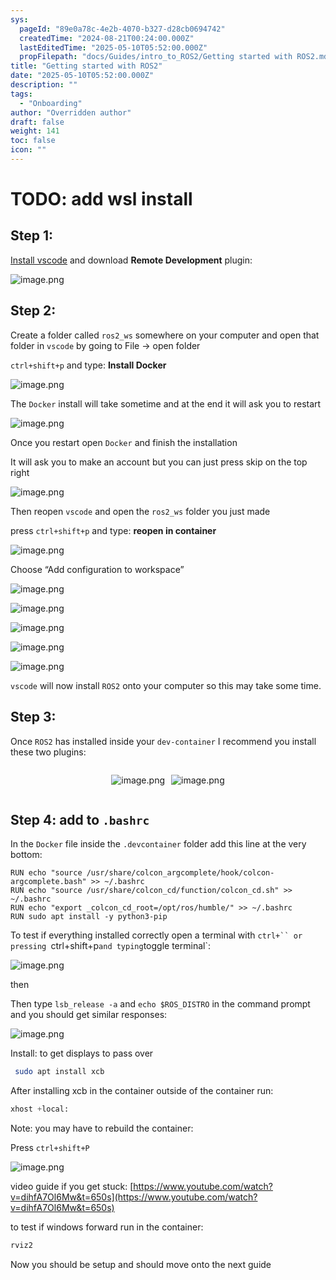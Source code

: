 ```yaml
---
sys:
  pageId: "89e0a78c-4e2b-4070-b327-d28cb0694742"
  createdTime: "2024-08-21T00:24:00.000Z"
  lastEditedTime: "2025-05-10T05:52:00.000Z"
  propFilepath: "docs/Guides/intro_to_ROS2/Getting started with ROS2.md"
title: "Getting started with ROS2"
date: "2025-05-10T05:52:00.000Z"
description: ""
tags:
  - "Onboarding"
author: "Overridden author"
draft: false
weight: 141
toc: false
icon: ""
---
```


# TODO: add wsl install

## Step 1:

[Install vscode](https://code.visualstudio.com/download) and download **Remote Development** plugin:

![image.png](https://prod-files-secure.s3.us-west-2.amazonaws.com/d518164a-d88e-44d1-a4ee-3adb3bd8bce0/efb52993-1881-4a40-b95e-6f020334f022/image.png?X-Amz-Algorithm=AWS4-HMAC-SHA256&X-Amz-Content-Sha256=UNSIGNED-PAYLOAD&X-Amz-Credential=ASIAZI2LB4667CXKNN3N%2F20250707%2Fus-west-2%2Fs3%2Faws4_request&X-Amz-Date=20250707T110817Z&X-Amz-Expires=3600&X-Amz-Security-Token=IQoJb3JpZ2luX2VjEGoaCXVzLXdlc3QtMiJIMEYCIQC4WPTmw4qUaagY5QMnHZbilauOeTIk18TqVa37AeNKlAIhAOUYA5%2Flt0Qivb92e8l2b0%2FNxuUjt%2FDL205NMgsjN2LfKv8DCHMQABoMNjM3NDIzMTgzODA1IgxY3kShvMCLYT%2F%2F%2FnMq3AO1X1ActtDoFlk8gE3qfUFYjJEccNwQ72rjRRTv0q69ovy8gO%2B5go1iTJFO%2BVbcH5sN3w5KAZ%2FHrRt1nA4PibEhEY%2B2zCLw3GmDntswIXL9iuzRnEdZhS%2BlNzVk5cUdZ2nxNwmvy93rRkkoAdU2zBFrzzRaBIOY2D1R6vPPThh0TRJo4%2BPq5mHTMgA9zkwp6A%2FnPj1gHN%2Fz8viQtawgJi2vpdET3tmn%2Bvqzceq4QcrYZeHLojW7PRFpLIldkuI8MH4sb5FsZD0G%2BoVhC0qvWI6yFt0fGuhCia5ECdnNzgdYj7xLlucufPVzUyIsmq74Yw6hXkTgXEzG8TxCegmJymqoIcDrXz2L91ybiiWeudfW73KewQkbgpdhnK22yfU5xipz0TtiBxuAFGnIfaU%2Bk1IAhLZ8n%2B3c1a51tgK3Qx5rg6CIlIjqxXicWA%2BqJbsg%2FndzQauinQu5XLrd8DDh%2FJulUKVj6wxhktXsCy2UzT%2FlG3ra2TIw02tm0vJwa%2FIdhGqqdM1QY%2B1kBdXpQ5C2gY4cFd6QYEf%2BW6qd%2BcLzW0YEgnXhpyuMrDoH25cLqXph99O0SScQukHNRrneWLePkZjZd63nZVRKdf92t6dZw59zqEPrtH%2B9GUR6vr9e1TDiuK7DBjqkAXPI62rVx2vrgTrjzhXdo3H9P7xwTNqV6Z9%2FwtqAHLmtY4SpYjEG1iW8zzRysV%2Fog3oYBMQfYmdaZV6U%2FN68KXCbHlF1UKd1IKaJ2ZSR5XnXZ3POer0rITH2ETs2%2F7smiuznfkxWpPHm6fYrffuOfj%2BhmeVsS5PEdrsJ5ZcolHQ9zyFppjzLQpSSPlw9ThQJOfEgLJ3j23%2FKCY6d6s0B0dyXum6u&X-Amz-Signature=0ceb94b5fcbafb6ebc96a05f5f42c45ff64b94744654974a60a8404f639330c2&X-Amz-SignedHeaders=host&x-amz-checksum-mode=ENABLED&x-id=GetObject)

## Step 2:

Create a folder called `ros2_ws` somewhere on your computer and open that folder in `vscode` by going to File → open folder 

`ctrl+shift+p` and type: **Install Docker**

![image.png](https://prod-files-secure.s3.us-west-2.amazonaws.com/d518164a-d88e-44d1-a4ee-3adb3bd8bce0/2269dc0e-1cd5-47ff-bceb-c04ad9b2eab0/image.png?X-Amz-Algorithm=AWS4-HMAC-SHA256&X-Amz-Content-Sha256=UNSIGNED-PAYLOAD&X-Amz-Credential=ASIAZI2LB4667CXKNN3N%2F20250707%2Fus-west-2%2Fs3%2Faws4_request&X-Amz-Date=20250707T110817Z&X-Amz-Expires=3600&X-Amz-Security-Token=IQoJb3JpZ2luX2VjEGoaCXVzLXdlc3QtMiJIMEYCIQC4WPTmw4qUaagY5QMnHZbilauOeTIk18TqVa37AeNKlAIhAOUYA5%2Flt0Qivb92e8l2b0%2FNxuUjt%2FDL205NMgsjN2LfKv8DCHMQABoMNjM3NDIzMTgzODA1IgxY3kShvMCLYT%2F%2F%2FnMq3AO1X1ActtDoFlk8gE3qfUFYjJEccNwQ72rjRRTv0q69ovy8gO%2B5go1iTJFO%2BVbcH5sN3w5KAZ%2FHrRt1nA4PibEhEY%2B2zCLw3GmDntswIXL9iuzRnEdZhS%2BlNzVk5cUdZ2nxNwmvy93rRkkoAdU2zBFrzzRaBIOY2D1R6vPPThh0TRJo4%2BPq5mHTMgA9zkwp6A%2FnPj1gHN%2Fz8viQtawgJi2vpdET3tmn%2Bvqzceq4QcrYZeHLojW7PRFpLIldkuI8MH4sb5FsZD0G%2BoVhC0qvWI6yFt0fGuhCia5ECdnNzgdYj7xLlucufPVzUyIsmq74Yw6hXkTgXEzG8TxCegmJymqoIcDrXz2L91ybiiWeudfW73KewQkbgpdhnK22yfU5xipz0TtiBxuAFGnIfaU%2Bk1IAhLZ8n%2B3c1a51tgK3Qx5rg6CIlIjqxXicWA%2BqJbsg%2FndzQauinQu5XLrd8DDh%2FJulUKVj6wxhktXsCy2UzT%2FlG3ra2TIw02tm0vJwa%2FIdhGqqdM1QY%2B1kBdXpQ5C2gY4cFd6QYEf%2BW6qd%2BcLzW0YEgnXhpyuMrDoH25cLqXph99O0SScQukHNRrneWLePkZjZd63nZVRKdf92t6dZw59zqEPrtH%2B9GUR6vr9e1TDiuK7DBjqkAXPI62rVx2vrgTrjzhXdo3H9P7xwTNqV6Z9%2FwtqAHLmtY4SpYjEG1iW8zzRysV%2Fog3oYBMQfYmdaZV6U%2FN68KXCbHlF1UKd1IKaJ2ZSR5XnXZ3POer0rITH2ETs2%2F7smiuznfkxWpPHm6fYrffuOfj%2BhmeVsS5PEdrsJ5ZcolHQ9zyFppjzLQpSSPlw9ThQJOfEgLJ3j23%2FKCY6d6s0B0dyXum6u&X-Amz-Signature=c558d76e610f43d0b11679bdf1cf5556db7dd9a25b2121a0e2a40b3b1010ffa8&X-Amz-SignedHeaders=host&x-amz-checksum-mode=ENABLED&x-id=GetObject)

The `Docker` install will take sometime and at the end it will ask you to restart

![image.png](https://prod-files-secure.s3.us-west-2.amazonaws.com/d518164a-d88e-44d1-a4ee-3adb3bd8bce0/ed233f78-be33-4b1f-b89c-9c346c0e961e/image.png?X-Amz-Algorithm=AWS4-HMAC-SHA256&X-Amz-Content-Sha256=UNSIGNED-PAYLOAD&X-Amz-Credential=ASIAZI2LB4667CXKNN3N%2F20250707%2Fus-west-2%2Fs3%2Faws4_request&X-Amz-Date=20250707T110817Z&X-Amz-Expires=3600&X-Amz-Security-Token=IQoJb3JpZ2luX2VjEGoaCXVzLXdlc3QtMiJIMEYCIQC4WPTmw4qUaagY5QMnHZbilauOeTIk18TqVa37AeNKlAIhAOUYA5%2Flt0Qivb92e8l2b0%2FNxuUjt%2FDL205NMgsjN2LfKv8DCHMQABoMNjM3NDIzMTgzODA1IgxY3kShvMCLYT%2F%2F%2FnMq3AO1X1ActtDoFlk8gE3qfUFYjJEccNwQ72rjRRTv0q69ovy8gO%2B5go1iTJFO%2BVbcH5sN3w5KAZ%2FHrRt1nA4PibEhEY%2B2zCLw3GmDntswIXL9iuzRnEdZhS%2BlNzVk5cUdZ2nxNwmvy93rRkkoAdU2zBFrzzRaBIOY2D1R6vPPThh0TRJo4%2BPq5mHTMgA9zkwp6A%2FnPj1gHN%2Fz8viQtawgJi2vpdET3tmn%2Bvqzceq4QcrYZeHLojW7PRFpLIldkuI8MH4sb5FsZD0G%2BoVhC0qvWI6yFt0fGuhCia5ECdnNzgdYj7xLlucufPVzUyIsmq74Yw6hXkTgXEzG8TxCegmJymqoIcDrXz2L91ybiiWeudfW73KewQkbgpdhnK22yfU5xipz0TtiBxuAFGnIfaU%2Bk1IAhLZ8n%2B3c1a51tgK3Qx5rg6CIlIjqxXicWA%2BqJbsg%2FndzQauinQu5XLrd8DDh%2FJulUKVj6wxhktXsCy2UzT%2FlG3ra2TIw02tm0vJwa%2FIdhGqqdM1QY%2B1kBdXpQ5C2gY4cFd6QYEf%2BW6qd%2BcLzW0YEgnXhpyuMrDoH25cLqXph99O0SScQukHNRrneWLePkZjZd63nZVRKdf92t6dZw59zqEPrtH%2B9GUR6vr9e1TDiuK7DBjqkAXPI62rVx2vrgTrjzhXdo3H9P7xwTNqV6Z9%2FwtqAHLmtY4SpYjEG1iW8zzRysV%2Fog3oYBMQfYmdaZV6U%2FN68KXCbHlF1UKd1IKaJ2ZSR5XnXZ3POer0rITH2ETs2%2F7smiuznfkxWpPHm6fYrffuOfj%2BhmeVsS5PEdrsJ5ZcolHQ9zyFppjzLQpSSPlw9ThQJOfEgLJ3j23%2FKCY6d6s0B0dyXum6u&X-Amz-Signature=b2baea49e53311024e2561a581a086ef139586ce13795c3bb3259afef10b6a66&X-Amz-SignedHeaders=host&x-amz-checksum-mode=ENABLED&x-id=GetObject)

Once you restart open `Docker` and finish the installation

It will ask you to make an account but you can just press skip on the top right

![image.png](https://prod-files-secure.s3.us-west-2.amazonaws.com/d518164a-d88e-44d1-a4ee-3adb3bd8bce0/21010ad9-1659-4fd9-9f59-9932a09b2a3d/image.png?X-Amz-Algorithm=AWS4-HMAC-SHA256&X-Amz-Content-Sha256=UNSIGNED-PAYLOAD&X-Amz-Credential=ASIAZI2LB4667CXKNN3N%2F20250707%2Fus-west-2%2Fs3%2Faws4_request&X-Amz-Date=20250707T110817Z&X-Amz-Expires=3600&X-Amz-Security-Token=IQoJb3JpZ2luX2VjEGoaCXVzLXdlc3QtMiJIMEYCIQC4WPTmw4qUaagY5QMnHZbilauOeTIk18TqVa37AeNKlAIhAOUYA5%2Flt0Qivb92e8l2b0%2FNxuUjt%2FDL205NMgsjN2LfKv8DCHMQABoMNjM3NDIzMTgzODA1IgxY3kShvMCLYT%2F%2F%2FnMq3AO1X1ActtDoFlk8gE3qfUFYjJEccNwQ72rjRRTv0q69ovy8gO%2B5go1iTJFO%2BVbcH5sN3w5KAZ%2FHrRt1nA4PibEhEY%2B2zCLw3GmDntswIXL9iuzRnEdZhS%2BlNzVk5cUdZ2nxNwmvy93rRkkoAdU2zBFrzzRaBIOY2D1R6vPPThh0TRJo4%2BPq5mHTMgA9zkwp6A%2FnPj1gHN%2Fz8viQtawgJi2vpdET3tmn%2Bvqzceq4QcrYZeHLojW7PRFpLIldkuI8MH4sb5FsZD0G%2BoVhC0qvWI6yFt0fGuhCia5ECdnNzgdYj7xLlucufPVzUyIsmq74Yw6hXkTgXEzG8TxCegmJymqoIcDrXz2L91ybiiWeudfW73KewQkbgpdhnK22yfU5xipz0TtiBxuAFGnIfaU%2Bk1IAhLZ8n%2B3c1a51tgK3Qx5rg6CIlIjqxXicWA%2BqJbsg%2FndzQauinQu5XLrd8DDh%2FJulUKVj6wxhktXsCy2UzT%2FlG3ra2TIw02tm0vJwa%2FIdhGqqdM1QY%2B1kBdXpQ5C2gY4cFd6QYEf%2BW6qd%2BcLzW0YEgnXhpyuMrDoH25cLqXph99O0SScQukHNRrneWLePkZjZd63nZVRKdf92t6dZw59zqEPrtH%2B9GUR6vr9e1TDiuK7DBjqkAXPI62rVx2vrgTrjzhXdo3H9P7xwTNqV6Z9%2FwtqAHLmtY4SpYjEG1iW8zzRysV%2Fog3oYBMQfYmdaZV6U%2FN68KXCbHlF1UKd1IKaJ2ZSR5XnXZ3POer0rITH2ETs2%2F7smiuznfkxWpPHm6fYrffuOfj%2BhmeVsS5PEdrsJ5ZcolHQ9zyFppjzLQpSSPlw9ThQJOfEgLJ3j23%2FKCY6d6s0B0dyXum6u&X-Amz-Signature=537dbc23339c3bcfc13385b60405985f68cab8e1bc5c5f2de13741f891f1d6b9&X-Amz-SignedHeaders=host&x-amz-checksum-mode=ENABLED&x-id=GetObject)

Then reopen `vscode` and open the `ros2_ws` folder you just made

press `ctrl+shift+p` and type: **reopen in container**

![image.png](https://prod-files-secure.s3.us-west-2.amazonaws.com/d518164a-d88e-44d1-a4ee-3adb3bd8bce0/4e93b8c2-41ad-488c-8095-c74205196118/image.png?X-Amz-Algorithm=AWS4-HMAC-SHA256&X-Amz-Content-Sha256=UNSIGNED-PAYLOAD&X-Amz-Credential=ASIAZI2LB4667CXKNN3N%2F20250707%2Fus-west-2%2Fs3%2Faws4_request&X-Amz-Date=20250707T110817Z&X-Amz-Expires=3600&X-Amz-Security-Token=IQoJb3JpZ2luX2VjEGoaCXVzLXdlc3QtMiJIMEYCIQC4WPTmw4qUaagY5QMnHZbilauOeTIk18TqVa37AeNKlAIhAOUYA5%2Flt0Qivb92e8l2b0%2FNxuUjt%2FDL205NMgsjN2LfKv8DCHMQABoMNjM3NDIzMTgzODA1IgxY3kShvMCLYT%2F%2F%2FnMq3AO1X1ActtDoFlk8gE3qfUFYjJEccNwQ72rjRRTv0q69ovy8gO%2B5go1iTJFO%2BVbcH5sN3w5KAZ%2FHrRt1nA4PibEhEY%2B2zCLw3GmDntswIXL9iuzRnEdZhS%2BlNzVk5cUdZ2nxNwmvy93rRkkoAdU2zBFrzzRaBIOY2D1R6vPPThh0TRJo4%2BPq5mHTMgA9zkwp6A%2FnPj1gHN%2Fz8viQtawgJi2vpdET3tmn%2Bvqzceq4QcrYZeHLojW7PRFpLIldkuI8MH4sb5FsZD0G%2BoVhC0qvWI6yFt0fGuhCia5ECdnNzgdYj7xLlucufPVzUyIsmq74Yw6hXkTgXEzG8TxCegmJymqoIcDrXz2L91ybiiWeudfW73KewQkbgpdhnK22yfU5xipz0TtiBxuAFGnIfaU%2Bk1IAhLZ8n%2B3c1a51tgK3Qx5rg6CIlIjqxXicWA%2BqJbsg%2FndzQauinQu5XLrd8DDh%2FJulUKVj6wxhktXsCy2UzT%2FlG3ra2TIw02tm0vJwa%2FIdhGqqdM1QY%2B1kBdXpQ5C2gY4cFd6QYEf%2BW6qd%2BcLzW0YEgnXhpyuMrDoH25cLqXph99O0SScQukHNRrneWLePkZjZd63nZVRKdf92t6dZw59zqEPrtH%2B9GUR6vr9e1TDiuK7DBjqkAXPI62rVx2vrgTrjzhXdo3H9P7xwTNqV6Z9%2FwtqAHLmtY4SpYjEG1iW8zzRysV%2Fog3oYBMQfYmdaZV6U%2FN68KXCbHlF1UKd1IKaJ2ZSR5XnXZ3POer0rITH2ETs2%2F7smiuznfkxWpPHm6fYrffuOfj%2BhmeVsS5PEdrsJ5ZcolHQ9zyFppjzLQpSSPlw9ThQJOfEgLJ3j23%2FKCY6d6s0B0dyXum6u&X-Amz-Signature=07af2022bfae0eff9f56197e3e2c03be17142cfb2ab3d2866b60e83e24df12df&X-Amz-SignedHeaders=host&x-amz-checksum-mode=ENABLED&x-id=GetObject)

Choose “Add configuration to workspace”

![image.png](https://prod-files-secure.s3.us-west-2.amazonaws.com/d518164a-d88e-44d1-a4ee-3adb3bd8bce0/9560b282-5060-4989-ba37-97e7b2c22476/image.png?X-Amz-Algorithm=AWS4-HMAC-SHA256&X-Amz-Content-Sha256=UNSIGNED-PAYLOAD&X-Amz-Credential=ASIAZI2LB4667CXKNN3N%2F20250707%2Fus-west-2%2Fs3%2Faws4_request&X-Amz-Date=20250707T110817Z&X-Amz-Expires=3600&X-Amz-Security-Token=IQoJb3JpZ2luX2VjEGoaCXVzLXdlc3QtMiJIMEYCIQC4WPTmw4qUaagY5QMnHZbilauOeTIk18TqVa37AeNKlAIhAOUYA5%2Flt0Qivb92e8l2b0%2FNxuUjt%2FDL205NMgsjN2LfKv8DCHMQABoMNjM3NDIzMTgzODA1IgxY3kShvMCLYT%2F%2F%2FnMq3AO1X1ActtDoFlk8gE3qfUFYjJEccNwQ72rjRRTv0q69ovy8gO%2B5go1iTJFO%2BVbcH5sN3w5KAZ%2FHrRt1nA4PibEhEY%2B2zCLw3GmDntswIXL9iuzRnEdZhS%2BlNzVk5cUdZ2nxNwmvy93rRkkoAdU2zBFrzzRaBIOY2D1R6vPPThh0TRJo4%2BPq5mHTMgA9zkwp6A%2FnPj1gHN%2Fz8viQtawgJi2vpdET3tmn%2Bvqzceq4QcrYZeHLojW7PRFpLIldkuI8MH4sb5FsZD0G%2BoVhC0qvWI6yFt0fGuhCia5ECdnNzgdYj7xLlucufPVzUyIsmq74Yw6hXkTgXEzG8TxCegmJymqoIcDrXz2L91ybiiWeudfW73KewQkbgpdhnK22yfU5xipz0TtiBxuAFGnIfaU%2Bk1IAhLZ8n%2B3c1a51tgK3Qx5rg6CIlIjqxXicWA%2BqJbsg%2FndzQauinQu5XLrd8DDh%2FJulUKVj6wxhktXsCy2UzT%2FlG3ra2TIw02tm0vJwa%2FIdhGqqdM1QY%2B1kBdXpQ5C2gY4cFd6QYEf%2BW6qd%2BcLzW0YEgnXhpyuMrDoH25cLqXph99O0SScQukHNRrneWLePkZjZd63nZVRKdf92t6dZw59zqEPrtH%2B9GUR6vr9e1TDiuK7DBjqkAXPI62rVx2vrgTrjzhXdo3H9P7xwTNqV6Z9%2FwtqAHLmtY4SpYjEG1iW8zzRysV%2Fog3oYBMQfYmdaZV6U%2FN68KXCbHlF1UKd1IKaJ2ZSR5XnXZ3POer0rITH2ETs2%2F7smiuznfkxWpPHm6fYrffuOfj%2BhmeVsS5PEdrsJ5ZcolHQ9zyFppjzLQpSSPlw9ThQJOfEgLJ3j23%2FKCY6d6s0B0dyXum6u&X-Amz-Signature=8c1f39200f49242a192f706c1092249469d70f0b6fba3227e1e4a695b0b1023e&X-Amz-SignedHeaders=host&x-amz-checksum-mode=ENABLED&x-id=GetObject)

![image.png](https://prod-files-secure.s3.us-west-2.amazonaws.com/d518164a-d88e-44d1-a4ee-3adb3bd8bce0/2ee63f81-886b-48e8-a553-dc6e5eac99e4/image.png?X-Amz-Algorithm=AWS4-HMAC-SHA256&X-Amz-Content-Sha256=UNSIGNED-PAYLOAD&X-Amz-Credential=ASIAZI2LB4667CXKNN3N%2F20250707%2Fus-west-2%2Fs3%2Faws4_request&X-Amz-Date=20250707T110817Z&X-Amz-Expires=3600&X-Amz-Security-Token=IQoJb3JpZ2luX2VjEGoaCXVzLXdlc3QtMiJIMEYCIQC4WPTmw4qUaagY5QMnHZbilauOeTIk18TqVa37AeNKlAIhAOUYA5%2Flt0Qivb92e8l2b0%2FNxuUjt%2FDL205NMgsjN2LfKv8DCHMQABoMNjM3NDIzMTgzODA1IgxY3kShvMCLYT%2F%2F%2FnMq3AO1X1ActtDoFlk8gE3qfUFYjJEccNwQ72rjRRTv0q69ovy8gO%2B5go1iTJFO%2BVbcH5sN3w5KAZ%2FHrRt1nA4PibEhEY%2B2zCLw3GmDntswIXL9iuzRnEdZhS%2BlNzVk5cUdZ2nxNwmvy93rRkkoAdU2zBFrzzRaBIOY2D1R6vPPThh0TRJo4%2BPq5mHTMgA9zkwp6A%2FnPj1gHN%2Fz8viQtawgJi2vpdET3tmn%2Bvqzceq4QcrYZeHLojW7PRFpLIldkuI8MH4sb5FsZD0G%2BoVhC0qvWI6yFt0fGuhCia5ECdnNzgdYj7xLlucufPVzUyIsmq74Yw6hXkTgXEzG8TxCegmJymqoIcDrXz2L91ybiiWeudfW73KewQkbgpdhnK22yfU5xipz0TtiBxuAFGnIfaU%2Bk1IAhLZ8n%2B3c1a51tgK3Qx5rg6CIlIjqxXicWA%2BqJbsg%2FndzQauinQu5XLrd8DDh%2FJulUKVj6wxhktXsCy2UzT%2FlG3ra2TIw02tm0vJwa%2FIdhGqqdM1QY%2B1kBdXpQ5C2gY4cFd6QYEf%2BW6qd%2BcLzW0YEgnXhpyuMrDoH25cLqXph99O0SScQukHNRrneWLePkZjZd63nZVRKdf92t6dZw59zqEPrtH%2B9GUR6vr9e1TDiuK7DBjqkAXPI62rVx2vrgTrjzhXdo3H9P7xwTNqV6Z9%2FwtqAHLmtY4SpYjEG1iW8zzRysV%2Fog3oYBMQfYmdaZV6U%2FN68KXCbHlF1UKd1IKaJ2ZSR5XnXZ3POer0rITH2ETs2%2F7smiuznfkxWpPHm6fYrffuOfj%2BhmeVsS5PEdrsJ5ZcolHQ9zyFppjzLQpSSPlw9ThQJOfEgLJ3j23%2FKCY6d6s0B0dyXum6u&X-Amz-Signature=b6f007a5e210c04ce761db9751d2908a27c248d31a09344bc997270251590588&X-Amz-SignedHeaders=host&x-amz-checksum-mode=ENABLED&x-id=GetObject)

![image.png](https://prod-files-secure.s3.us-west-2.amazonaws.com/d518164a-d88e-44d1-a4ee-3adb3bd8bce0/ae1580b2-b048-407e-aed9-b584224a7a04/image.png?X-Amz-Algorithm=AWS4-HMAC-SHA256&X-Amz-Content-Sha256=UNSIGNED-PAYLOAD&X-Amz-Credential=ASIAZI2LB4667CXKNN3N%2F20250707%2Fus-west-2%2Fs3%2Faws4_request&X-Amz-Date=20250707T110817Z&X-Amz-Expires=3600&X-Amz-Security-Token=IQoJb3JpZ2luX2VjEGoaCXVzLXdlc3QtMiJIMEYCIQC4WPTmw4qUaagY5QMnHZbilauOeTIk18TqVa37AeNKlAIhAOUYA5%2Flt0Qivb92e8l2b0%2FNxuUjt%2FDL205NMgsjN2LfKv8DCHMQABoMNjM3NDIzMTgzODA1IgxY3kShvMCLYT%2F%2F%2FnMq3AO1X1ActtDoFlk8gE3qfUFYjJEccNwQ72rjRRTv0q69ovy8gO%2B5go1iTJFO%2BVbcH5sN3w5KAZ%2FHrRt1nA4PibEhEY%2B2zCLw3GmDntswIXL9iuzRnEdZhS%2BlNzVk5cUdZ2nxNwmvy93rRkkoAdU2zBFrzzRaBIOY2D1R6vPPThh0TRJo4%2BPq5mHTMgA9zkwp6A%2FnPj1gHN%2Fz8viQtawgJi2vpdET3tmn%2Bvqzceq4QcrYZeHLojW7PRFpLIldkuI8MH4sb5FsZD0G%2BoVhC0qvWI6yFt0fGuhCia5ECdnNzgdYj7xLlucufPVzUyIsmq74Yw6hXkTgXEzG8TxCegmJymqoIcDrXz2L91ybiiWeudfW73KewQkbgpdhnK22yfU5xipz0TtiBxuAFGnIfaU%2Bk1IAhLZ8n%2B3c1a51tgK3Qx5rg6CIlIjqxXicWA%2BqJbsg%2FndzQauinQu5XLrd8DDh%2FJulUKVj6wxhktXsCy2UzT%2FlG3ra2TIw02tm0vJwa%2FIdhGqqdM1QY%2B1kBdXpQ5C2gY4cFd6QYEf%2BW6qd%2BcLzW0YEgnXhpyuMrDoH25cLqXph99O0SScQukHNRrneWLePkZjZd63nZVRKdf92t6dZw59zqEPrtH%2B9GUR6vr9e1TDiuK7DBjqkAXPI62rVx2vrgTrjzhXdo3H9P7xwTNqV6Z9%2FwtqAHLmtY4SpYjEG1iW8zzRysV%2Fog3oYBMQfYmdaZV6U%2FN68KXCbHlF1UKd1IKaJ2ZSR5XnXZ3POer0rITH2ETs2%2F7smiuznfkxWpPHm6fYrffuOfj%2BhmeVsS5PEdrsJ5ZcolHQ9zyFppjzLQpSSPlw9ThQJOfEgLJ3j23%2FKCY6d6s0B0dyXum6u&X-Amz-Signature=155d992dd76b255b3b7c2ce18eb0bd0c69ebc68a3b287bb5d8cb9cbfb5f49a1f&X-Amz-SignedHeaders=host&x-amz-checksum-mode=ENABLED&x-id=GetObject)

![image.png](https://prod-files-secure.s3.us-west-2.amazonaws.com/d518164a-d88e-44d1-a4ee-3adb3bd8bce0/53255b28-f75e-430f-b9e3-c0ac8577e42b/image.png?X-Amz-Algorithm=AWS4-HMAC-SHA256&X-Amz-Content-Sha256=UNSIGNED-PAYLOAD&X-Amz-Credential=ASIAZI2LB4667CXKNN3N%2F20250707%2Fus-west-2%2Fs3%2Faws4_request&X-Amz-Date=20250707T110817Z&X-Amz-Expires=3600&X-Amz-Security-Token=IQoJb3JpZ2luX2VjEGoaCXVzLXdlc3QtMiJIMEYCIQC4WPTmw4qUaagY5QMnHZbilauOeTIk18TqVa37AeNKlAIhAOUYA5%2Flt0Qivb92e8l2b0%2FNxuUjt%2FDL205NMgsjN2LfKv8DCHMQABoMNjM3NDIzMTgzODA1IgxY3kShvMCLYT%2F%2F%2FnMq3AO1X1ActtDoFlk8gE3qfUFYjJEccNwQ72rjRRTv0q69ovy8gO%2B5go1iTJFO%2BVbcH5sN3w5KAZ%2FHrRt1nA4PibEhEY%2B2zCLw3GmDntswIXL9iuzRnEdZhS%2BlNzVk5cUdZ2nxNwmvy93rRkkoAdU2zBFrzzRaBIOY2D1R6vPPThh0TRJo4%2BPq5mHTMgA9zkwp6A%2FnPj1gHN%2Fz8viQtawgJi2vpdET3tmn%2Bvqzceq4QcrYZeHLojW7PRFpLIldkuI8MH4sb5FsZD0G%2BoVhC0qvWI6yFt0fGuhCia5ECdnNzgdYj7xLlucufPVzUyIsmq74Yw6hXkTgXEzG8TxCegmJymqoIcDrXz2L91ybiiWeudfW73KewQkbgpdhnK22yfU5xipz0TtiBxuAFGnIfaU%2Bk1IAhLZ8n%2B3c1a51tgK3Qx5rg6CIlIjqxXicWA%2BqJbsg%2FndzQauinQu5XLrd8DDh%2FJulUKVj6wxhktXsCy2UzT%2FlG3ra2TIw02tm0vJwa%2FIdhGqqdM1QY%2B1kBdXpQ5C2gY4cFd6QYEf%2BW6qd%2BcLzW0YEgnXhpyuMrDoH25cLqXph99O0SScQukHNRrneWLePkZjZd63nZVRKdf92t6dZw59zqEPrtH%2B9GUR6vr9e1TDiuK7DBjqkAXPI62rVx2vrgTrjzhXdo3H9P7xwTNqV6Z9%2FwtqAHLmtY4SpYjEG1iW8zzRysV%2Fog3oYBMQfYmdaZV6U%2FN68KXCbHlF1UKd1IKaJ2ZSR5XnXZ3POer0rITH2ETs2%2F7smiuznfkxWpPHm6fYrffuOfj%2BhmeVsS5PEdrsJ5ZcolHQ9zyFppjzLQpSSPlw9ThQJOfEgLJ3j23%2FKCY6d6s0B0dyXum6u&X-Amz-Signature=154e450070119c11cf68f2dde3bb7529eb1465aaf5c6a33e6d5b0026ef0f0b09&X-Amz-SignedHeaders=host&x-amz-checksum-mode=ENABLED&x-id=GetObject)

![image.png](https://prod-files-secure.s3.us-west-2.amazonaws.com/d518164a-d88e-44d1-a4ee-3adb3bd8bce0/7c562767-5af9-4ffb-97d1-327bcdf4ee00/image.png?X-Amz-Algorithm=AWS4-HMAC-SHA256&X-Amz-Content-Sha256=UNSIGNED-PAYLOAD&X-Amz-Credential=ASIAZI2LB4667CXKNN3N%2F20250707%2Fus-west-2%2Fs3%2Faws4_request&X-Amz-Date=20250707T110817Z&X-Amz-Expires=3600&X-Amz-Security-Token=IQoJb3JpZ2luX2VjEGoaCXVzLXdlc3QtMiJIMEYCIQC4WPTmw4qUaagY5QMnHZbilauOeTIk18TqVa37AeNKlAIhAOUYA5%2Flt0Qivb92e8l2b0%2FNxuUjt%2FDL205NMgsjN2LfKv8DCHMQABoMNjM3NDIzMTgzODA1IgxY3kShvMCLYT%2F%2F%2FnMq3AO1X1ActtDoFlk8gE3qfUFYjJEccNwQ72rjRRTv0q69ovy8gO%2B5go1iTJFO%2BVbcH5sN3w5KAZ%2FHrRt1nA4PibEhEY%2B2zCLw3GmDntswIXL9iuzRnEdZhS%2BlNzVk5cUdZ2nxNwmvy93rRkkoAdU2zBFrzzRaBIOY2D1R6vPPThh0TRJo4%2BPq5mHTMgA9zkwp6A%2FnPj1gHN%2Fz8viQtawgJi2vpdET3tmn%2Bvqzceq4QcrYZeHLojW7PRFpLIldkuI8MH4sb5FsZD0G%2BoVhC0qvWI6yFt0fGuhCia5ECdnNzgdYj7xLlucufPVzUyIsmq74Yw6hXkTgXEzG8TxCegmJymqoIcDrXz2L91ybiiWeudfW73KewQkbgpdhnK22yfU5xipz0TtiBxuAFGnIfaU%2Bk1IAhLZ8n%2B3c1a51tgK3Qx5rg6CIlIjqxXicWA%2BqJbsg%2FndzQauinQu5XLrd8DDh%2FJulUKVj6wxhktXsCy2UzT%2FlG3ra2TIw02tm0vJwa%2FIdhGqqdM1QY%2B1kBdXpQ5C2gY4cFd6QYEf%2BW6qd%2BcLzW0YEgnXhpyuMrDoH25cLqXph99O0SScQukHNRrneWLePkZjZd63nZVRKdf92t6dZw59zqEPrtH%2B9GUR6vr9e1TDiuK7DBjqkAXPI62rVx2vrgTrjzhXdo3H9P7xwTNqV6Z9%2FwtqAHLmtY4SpYjEG1iW8zzRysV%2Fog3oYBMQfYmdaZV6U%2FN68KXCbHlF1UKd1IKaJ2ZSR5XnXZ3POer0rITH2ETs2%2F7smiuznfkxWpPHm6fYrffuOfj%2BhmeVsS5PEdrsJ5ZcolHQ9zyFppjzLQpSSPlw9ThQJOfEgLJ3j23%2FKCY6d6s0B0dyXum6u&X-Amz-Signature=c7349799b388f7676744ffaf4d3c4b3e81feda283c547447ba567fffe1bedb9f&X-Amz-SignedHeaders=host&x-amz-checksum-mode=ENABLED&x-id=GetObject)

`vscode` will now install `ROS2` onto your computer so this may take some time.

## Step 3:

Once `ROS2` has installed inside your `dev-container` I recommend you install these two plugins:

<div style="display: flex;flex-direction: row; column-gap:10px; max-width: 630px;justify-content: center;">
<div>

![image.png](https://prod-files-secure.s3.us-west-2.amazonaws.com/d518164a-d88e-44d1-a4ee-3adb3bd8bce0/3fc3d550-5a54-4ba1-ba6b-faa01cdb7369/image.png?X-Amz-Algorithm=AWS4-HMAC-SHA256&X-Amz-Content-Sha256=UNSIGNED-PAYLOAD&X-Amz-Credential=ASIAZI2LB4664ZTMRPDS%2F20250707%2Fus-west-2%2Fs3%2Faws4_request&X-Amz-Date=20250707T110819Z&X-Amz-Expires=3600&X-Amz-Security-Token=IQoJb3JpZ2luX2VjEGoaCXVzLXdlc3QtMiJHMEUCIAlvj6e8s%2FgTQJ8DIRHQ1Wr55m6J%2BT8gUju%2FcKJlnjHSAiEAn2jN6MAIsGyeT8pAxF9UtiN0Rn1nj%2FPZBva9NLKypQIq%2FwMIcxAAGgw2Mzc0MjMxODM4MDUiDElUREML5Iw4GkheFircA482Zlu5ifDAcLi460RRhcmieKEDBAE%2Fu6VpNYRJ0dOzcCotpei7TKxwinjmVFqM4VIs7qdEHPvLZsZ1N2l%2FnwhHVNvDLAtgU%2F0TujVA7hs81QxfDgUpMjtWZyVILXRYtDef12u86LFd16y1S54lNF%2FPzsCQZu4mbGw82eOEIoQEOBXJHrPEkI2w9C%2FBPRkepMikwqZUn%2FA1n79HH7aMQUI3k%2Ba42H0G19GCMh5YOFaZFO%2F2v8q%2Baj2oZ4%2FMmPXYl5VTBQjIICuckbb8yXjFVloNvmTWkP%2Bbbyg%2BTUG%2BhsuGWTXG50gZhu4vTyZp69%2FAVlQ8p0vLdAbpDFr29xdJmokZQTpdutKCQkuMXQ5zEAOTo7GQ5O2A6vEl9LqI9crL6yFaq3eHhhclSqDjnoUaf459JBnUMGYe5%2F8S4I7kpwnp%2BR%2BKhbDV%2FmRrTSXUVfh%2BzAsSfaL5mGceEIon2Eal%2Fq3KRuQApDdnbUBqkVKtA8ZShd4xArFuwnh03IFcLqxLXa%2FZ%2BJBZ5O4TQCJ9TV2q1%2F9LvQVAnrjIlkTUikAn6RARwEqOHLli0n2gAGOqru5S%2BFAnqrhZUXyhNWqEq6KRPA%2F1BjRp1%2FGcdw%2FMF9Wn2AFcVE6eAsaw%2BeQduJxjMMm4rsMGOqUBgt%2FtgxAjEnQ%2B7DC%2Ftgn98Mz8HCtYbQ2qwq0%2FAZWxAa9ytQT1Ai0%2BvHDRlegdHGvDCW3nRWRQw0cNR7YptAYtmlnVvCrVQLcsBjpntdLAo9C6ntvMv6VtzyjkeY2tqIrJbQxkpkxjyTDhi13ua5tE4%2F0YzzBLFCJsSq3QlBH05wui1xoyASBs9F%2B%2FIHLug%2B2NKBE8Arpt1JDtksm7GkdtGKb%2B7A%2BI&X-Amz-Signature=a712d332dd157cfb26b6aa786090581831b07e1d0cd147e856239a5771fe2c50&X-Amz-SignedHeaders=host&x-amz-checksum-mode=ENABLED&x-id=GetObject)

</div>
<div>

![image.png](https://prod-files-secure.s3.us-west-2.amazonaws.com/d518164a-d88e-44d1-a4ee-3adb3bd8bce0/d994cc66-13c2-4093-a5a3-f84cf4601a82/image.png?X-Amz-Algorithm=AWS4-HMAC-SHA256&X-Amz-Content-Sha256=UNSIGNED-PAYLOAD&X-Amz-Credential=ASIAZI2LB46636KRHQC7%2F20250707%2Fus-west-2%2Fs3%2Faws4_request&X-Amz-Date=20250707T110819Z&X-Amz-Expires=3600&X-Amz-Security-Token=IQoJb3JpZ2luX2VjEGoaCXVzLXdlc3QtMiJIMEYCIQCRZzVOZFu4ursNdGJw5aJ83Ork60s7SYz40ddGFQ4Q3AIhAMoIUdYOJH2Hx9ZBR66g8%2BB4Bht1MxGj8CkHsk%2BOYu65Kv8DCHMQABoMNjM3NDIzMTgzODA1IgwadbnG7AJKroP8FTYq3ANTObgaTvItHfax08yOpycVLCCVAQMscx7l1JCKeliHtfgsk0txwmdAeKppqsXfOvDA7AByF5ydvDul0jz7pFfp9qPH8QBL08fHYHKdfxgKuVl53%2B3KR%2BAji%2BMzJ4DvV9Hksu2x4t7rZyGwppSNQWh2XgMbi%2BdNXr6dygeOWuThBGrndqI3Er6Dj%2FTKb2QMhUkgWJQxtvmjq8DvarGTk63QHq2YfiXEXWGZHy8BBed83OfW6D8UKVt4gOCbPd1XDih65MBQrHpKEZ8xf4VRi%2Fx525WKdsJ7Qj1R1qUzppw61t26Mvc2bowywLRJgRGZk7A4A0fNERBTJZmfJnn8oeKoH60I3KimdsAAIlNgEB1Wll2LlJ1Yl%2FWYgbWCmMs0tUBix%2Fhx398q3TUdIXOeXcS578nhXUWwo79kmr17GQyPrLohOYipQPchGJwirMfBG3iKml%2BkWFGfGdoqr4fvxyRzvfCyT2DWY4PwMowOJZ0%2FHiXSuGrsKPci08zVm6ofgg8TpquiBTdqmRB%2FKiXraEaw64O6UmsU7pMNismFmIFuIwsKQYM%2F0wLlA3khBR5xQdNNu%2BloF1hQeEteoJSvQsI6IH31aosL8bNIBiS5bko%2FKZQ7zBR70kCstn8lMDDYt67DBjqkAXtwPbSehG0tDrIUU0lvvqTc2GCLld8P2WSQRsi4y9vQwkp9D0BstoCMsjypTZ5tG90rippKsh%2F0iGUXKZQ%2BpdoEPCE7YRwuSMiSc4ndaSHtbyMnS3dITLRvDNhMAecbGKMjYw%2FG0OO5uN2NjdE75DutpRrpG%2FY%2BUarbSC3C8YJDW707TUDksCif95Trm3y214ws8a3V9IbG6z4qYDQcI8HSkCyo&X-Amz-Signature=207ac3ba086587b57478cda6ec1d53c3156554f2d3785520727d2c7db6626ad2&X-Amz-SignedHeaders=host&x-amz-checksum-mode=ENABLED&x-id=GetObject)

</div>
</div>

## Step 4: add to `.bashrc`

In the `Docker` file inside the `.devcontainer` folder add this line at the very bottom: 

```docker
RUN echo "source /usr/share/colcon_argcomplete/hook/colcon-argcomplete.bash" >> ~/.bashrc
RUN echo "source /usr/share/colcon_cd/function/colcon_cd.sh" >> ~/.bashrc
RUN echo "export _colcon_cd_root=/opt/ros/humble/" >> ~/.bashrc
RUN sudo apt install -y python3-pip 
```

To test if everything installed correctly open a terminal with `ctrl+`` or pressing `ctrl+shift+p` and typing `toggle terminal`:

![image.png](https://prod-files-secure.s3.us-west-2.amazonaws.com/d518164a-d88e-44d1-a4ee-3adb3bd8bce0/6a4943d8-b04e-4c02-9a58-775f3384d1a5/image.png?X-Amz-Algorithm=AWS4-HMAC-SHA256&X-Amz-Content-Sha256=UNSIGNED-PAYLOAD&X-Amz-Credential=ASIAZI2LB4667CXKNN3N%2F20250707%2Fus-west-2%2Fs3%2Faws4_request&X-Amz-Date=20250707T110817Z&X-Amz-Expires=3600&X-Amz-Security-Token=IQoJb3JpZ2luX2VjEGoaCXVzLXdlc3QtMiJIMEYCIQC4WPTmw4qUaagY5QMnHZbilauOeTIk18TqVa37AeNKlAIhAOUYA5%2Flt0Qivb92e8l2b0%2FNxuUjt%2FDL205NMgsjN2LfKv8DCHMQABoMNjM3NDIzMTgzODA1IgxY3kShvMCLYT%2F%2F%2FnMq3AO1X1ActtDoFlk8gE3qfUFYjJEccNwQ72rjRRTv0q69ovy8gO%2B5go1iTJFO%2BVbcH5sN3w5KAZ%2FHrRt1nA4PibEhEY%2B2zCLw3GmDntswIXL9iuzRnEdZhS%2BlNzVk5cUdZ2nxNwmvy93rRkkoAdU2zBFrzzRaBIOY2D1R6vPPThh0TRJo4%2BPq5mHTMgA9zkwp6A%2FnPj1gHN%2Fz8viQtawgJi2vpdET3tmn%2Bvqzceq4QcrYZeHLojW7PRFpLIldkuI8MH4sb5FsZD0G%2BoVhC0qvWI6yFt0fGuhCia5ECdnNzgdYj7xLlucufPVzUyIsmq74Yw6hXkTgXEzG8TxCegmJymqoIcDrXz2L91ybiiWeudfW73KewQkbgpdhnK22yfU5xipz0TtiBxuAFGnIfaU%2Bk1IAhLZ8n%2B3c1a51tgK3Qx5rg6CIlIjqxXicWA%2BqJbsg%2FndzQauinQu5XLrd8DDh%2FJulUKVj6wxhktXsCy2UzT%2FlG3ra2TIw02tm0vJwa%2FIdhGqqdM1QY%2B1kBdXpQ5C2gY4cFd6QYEf%2BW6qd%2BcLzW0YEgnXhpyuMrDoH25cLqXph99O0SScQukHNRrneWLePkZjZd63nZVRKdf92t6dZw59zqEPrtH%2B9GUR6vr9e1TDiuK7DBjqkAXPI62rVx2vrgTrjzhXdo3H9P7xwTNqV6Z9%2FwtqAHLmtY4SpYjEG1iW8zzRysV%2Fog3oYBMQfYmdaZV6U%2FN68KXCbHlF1UKd1IKaJ2ZSR5XnXZ3POer0rITH2ETs2%2F7smiuznfkxWpPHm6fYrffuOfj%2BhmeVsS5PEdrsJ5ZcolHQ9zyFppjzLQpSSPlw9ThQJOfEgLJ3j23%2FKCY6d6s0B0dyXum6u&X-Amz-Signature=d5951d72ecea38429110566f63017f6595ebe02ec8394e1a0460525efed06375&X-Amz-SignedHeaders=host&x-amz-checksum-mode=ENABLED&x-id=GetObject)

then 

Then type `lsb_release -a` and `echo $ROS_DISTRO` in the command prompt and you should get similar responses:

![image.png](https://prod-files-secure.s3.us-west-2.amazonaws.com/d518164a-d88e-44d1-a4ee-3adb3bd8bce0/3e635dec-a805-4e85-8b9e-d000e5b71a4e/image.png?X-Amz-Algorithm=AWS4-HMAC-SHA256&X-Amz-Content-Sha256=UNSIGNED-PAYLOAD&X-Amz-Credential=ASIAZI2LB4667CXKNN3N%2F20250707%2Fus-west-2%2Fs3%2Faws4_request&X-Amz-Date=20250707T110817Z&X-Amz-Expires=3600&X-Amz-Security-Token=IQoJb3JpZ2luX2VjEGoaCXVzLXdlc3QtMiJIMEYCIQC4WPTmw4qUaagY5QMnHZbilauOeTIk18TqVa37AeNKlAIhAOUYA5%2Flt0Qivb92e8l2b0%2FNxuUjt%2FDL205NMgsjN2LfKv8DCHMQABoMNjM3NDIzMTgzODA1IgxY3kShvMCLYT%2F%2F%2FnMq3AO1X1ActtDoFlk8gE3qfUFYjJEccNwQ72rjRRTv0q69ovy8gO%2B5go1iTJFO%2BVbcH5sN3w5KAZ%2FHrRt1nA4PibEhEY%2B2zCLw3GmDntswIXL9iuzRnEdZhS%2BlNzVk5cUdZ2nxNwmvy93rRkkoAdU2zBFrzzRaBIOY2D1R6vPPThh0TRJo4%2BPq5mHTMgA9zkwp6A%2FnPj1gHN%2Fz8viQtawgJi2vpdET3tmn%2Bvqzceq4QcrYZeHLojW7PRFpLIldkuI8MH4sb5FsZD0G%2BoVhC0qvWI6yFt0fGuhCia5ECdnNzgdYj7xLlucufPVzUyIsmq74Yw6hXkTgXEzG8TxCegmJymqoIcDrXz2L91ybiiWeudfW73KewQkbgpdhnK22yfU5xipz0TtiBxuAFGnIfaU%2Bk1IAhLZ8n%2B3c1a51tgK3Qx5rg6CIlIjqxXicWA%2BqJbsg%2FndzQauinQu5XLrd8DDh%2FJulUKVj6wxhktXsCy2UzT%2FlG3ra2TIw02tm0vJwa%2FIdhGqqdM1QY%2B1kBdXpQ5C2gY4cFd6QYEf%2BW6qd%2BcLzW0YEgnXhpyuMrDoH25cLqXph99O0SScQukHNRrneWLePkZjZd63nZVRKdf92t6dZw59zqEPrtH%2B9GUR6vr9e1TDiuK7DBjqkAXPI62rVx2vrgTrjzhXdo3H9P7xwTNqV6Z9%2FwtqAHLmtY4SpYjEG1iW8zzRysV%2Fog3oYBMQfYmdaZV6U%2FN68KXCbHlF1UKd1IKaJ2ZSR5XnXZ3POer0rITH2ETs2%2F7smiuznfkxWpPHm6fYrffuOfj%2BhmeVsS5PEdrsJ5ZcolHQ9zyFppjzLQpSSPlw9ThQJOfEgLJ3j23%2FKCY6d6s0B0dyXum6u&X-Amz-Signature=8c436bdd0057bbfeecebcc4eefbcae4709238958c26ebcc4040bdb3fd32ed151&X-Amz-SignedHeaders=host&x-amz-checksum-mode=ENABLED&x-id=GetObject)

Install:  to get displays to pass over

```bash
 sudo apt install xcb
```

After installing xcb in the container outside of the container run:

```python
xhost +local:
```

Note: you may have to rebuild the container:

Press `ctrl+shift+P`

![image.png](https://prod-files-secure.s3.us-west-2.amazonaws.com/d518164a-d88e-44d1-a4ee-3adb3bd8bce0/6c2be660-2618-4c38-9c26-53554f7a0b7b/image.png?X-Amz-Algorithm=AWS4-HMAC-SHA256&X-Amz-Content-Sha256=UNSIGNED-PAYLOAD&X-Amz-Credential=ASIAZI2LB4667CXKNN3N%2F20250707%2Fus-west-2%2Fs3%2Faws4_request&X-Amz-Date=20250707T110817Z&X-Amz-Expires=3600&X-Amz-Security-Token=IQoJb3JpZ2luX2VjEGoaCXVzLXdlc3QtMiJIMEYCIQC4WPTmw4qUaagY5QMnHZbilauOeTIk18TqVa37AeNKlAIhAOUYA5%2Flt0Qivb92e8l2b0%2FNxuUjt%2FDL205NMgsjN2LfKv8DCHMQABoMNjM3NDIzMTgzODA1IgxY3kShvMCLYT%2F%2F%2FnMq3AO1X1ActtDoFlk8gE3qfUFYjJEccNwQ72rjRRTv0q69ovy8gO%2B5go1iTJFO%2BVbcH5sN3w5KAZ%2FHrRt1nA4PibEhEY%2B2zCLw3GmDntswIXL9iuzRnEdZhS%2BlNzVk5cUdZ2nxNwmvy93rRkkoAdU2zBFrzzRaBIOY2D1R6vPPThh0TRJo4%2BPq5mHTMgA9zkwp6A%2FnPj1gHN%2Fz8viQtawgJi2vpdET3tmn%2Bvqzceq4QcrYZeHLojW7PRFpLIldkuI8MH4sb5FsZD0G%2BoVhC0qvWI6yFt0fGuhCia5ECdnNzgdYj7xLlucufPVzUyIsmq74Yw6hXkTgXEzG8TxCegmJymqoIcDrXz2L91ybiiWeudfW73KewQkbgpdhnK22yfU5xipz0TtiBxuAFGnIfaU%2Bk1IAhLZ8n%2B3c1a51tgK3Qx5rg6CIlIjqxXicWA%2BqJbsg%2FndzQauinQu5XLrd8DDh%2FJulUKVj6wxhktXsCy2UzT%2FlG3ra2TIw02tm0vJwa%2FIdhGqqdM1QY%2B1kBdXpQ5C2gY4cFd6QYEf%2BW6qd%2BcLzW0YEgnXhpyuMrDoH25cLqXph99O0SScQukHNRrneWLePkZjZd63nZVRKdf92t6dZw59zqEPrtH%2B9GUR6vr9e1TDiuK7DBjqkAXPI62rVx2vrgTrjzhXdo3H9P7xwTNqV6Z9%2FwtqAHLmtY4SpYjEG1iW8zzRysV%2Fog3oYBMQfYmdaZV6U%2FN68KXCbHlF1UKd1IKaJ2ZSR5XnXZ3POer0rITH2ETs2%2F7smiuznfkxWpPHm6fYrffuOfj%2BhmeVsS5PEdrsJ5ZcolHQ9zyFppjzLQpSSPlw9ThQJOfEgLJ3j23%2FKCY6d6s0B0dyXum6u&X-Amz-Signature=6ba4d903fc992d4bddb6d181362c048a6822fac9abe7b23d6d5221afee7c4885&X-Amz-SignedHeaders=host&x-amz-checksum-mode=ENABLED&x-id=GetObject)

video guide if you get stuck: [https://www.youtube.com/watch?v=dihfA7Ol6Mw&t=650s](https://www.youtube.com/watch?v=dihfA7Ol6Mw&t=650s)

to test if windows forward run in the container:

```bash
rviz2
```

Now you should be setup and should move onto the next guide 
